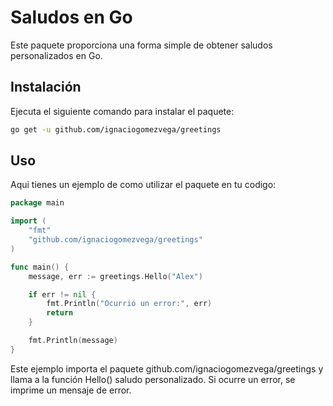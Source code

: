 # Saludos en Go

Este paquete proporciona una forma simple de obtener saludos personalizados en Go.

## Instalación

Ejecuta el siguiente comando para instalar el paquete:

```bash
go get -u github.com/ignaciogomezvega/greetings
```

## Uso
Aqui tienes un ejemplo de como utilizar el paquete en tu codigo:

```go
package main

import (
    "fmt"
    "github.com/ignaciogomezvega/greetings"
)

func main() {
    message, err := greetings.Hello("Alex")

    if err != nil {
        fmt.Println("Ocurrió un error:", err)
        return
    }

    fmt.Println(message)
}

```
Este ejemplo importa el paquete github.com/ignaciogomezvega/greetings y llama a la función Hello() saludo personalizado. Si ocurre un error, se imprime un mensaje de error.
